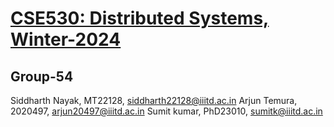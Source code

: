 # [CSE530: Distributed Systems, Winter-2024](https://docs.google.com/spreadsheets/u/1/d/e/2PACX-1vRXhqQMS0w5Ow6sY4_zebkRlPNucQ8bj3PmGXfscY3fXuRA5kFhZg54h9MZgiffDxdmNFDnQm5Xty0W/pubhtml)

## Group-54
Siddharth Nayak, MT22128, siddharth22128@iiitd.ac.in
Arjun Temura, 2020497, arjun20497@iiitd.ac.in
Sumit kumar, PhD23010, sumitk@iiitd.ac.in
